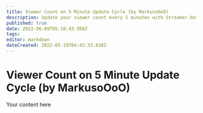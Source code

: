 ```yaml
---
title: Viewer Count on 5 Minute Update Cycle (by MarkusoOoO)
description: Update your viewer count every 5 minutes with Streamer.bot.
published: true
date: 2022-06-09T05:10:43.956Z
tags: 
editor: markdown
dateCreated: 2022-05-19T04:42:33.010Z
---
```


# Viewer Count on 5 Minute Update Cycle (by MarkusoOoO)
Your content here